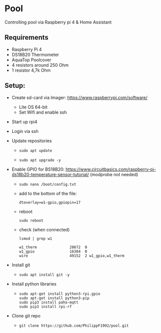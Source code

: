 # Pool

Controlling pool via Raspberry pi 4 & Home Assistant
## Requirements
* Raspberry Pi 4
* DS18B20 Thermometer 
* AquaTop Poolcover
* 4 resistors around 250 Ohm
* 1 resistor 4,7k Ohm
## Setup:
* Create sd-card via Imager: https://www.raspberrypi.com/software/
    * Lite OS 64-bit
    * Set Wifi and enable ssh 
* Start up rpi4
* Login via ssh
* Update repositories
    *   ```shell 
        sudo apt update 
        ```
    *   ```shell 
        sudo apt upgrade -y 
        ```
* Enable GPIO for BS18B20: https://www.circuitbasics.com/raspberry-pi-ds18b20-temperature-sensor-tutorial/
(modprobe not needed)
    *   ```shell
        sudo nano /boot/config.txt
        ```
    * add to the bottom of the file:
        ```shell
        dtoverlay=w1-gpio,gpiopin=17
        ```
    * reboot
        ```shell
        sudo reboot
        ```
    * check (when connected)
        ```shell
        lsmod | grep w1
        
        w1_therm               28672  0
        w1_gpio                16384  0
        wire                   49152  2 w1_gpio,w1_therm
        ```

* Install git
    *   ```shell 
        sudo apt install git -y 
        ```
* Install python libraries
    *   ```shell 
        sudo apt-get install python3-rpi.gpio
        sudo apt-get install python3-pip
        sudo pip3 install paho-mqtt
        sudo pip3 install rpi-rf
        ```
* Clone git repo
    *   ```shell 
        git clone https://github.com/PhilippF1992/pool.git
        ```